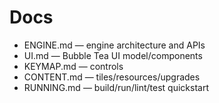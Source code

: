 # Docs

- ENGINE.md — engine architecture and APIs
- UI.md — Bubble Tea UI model/components
- KEYMAP.md — controls
- CONTENT.md — tiles/resources/upgrades
- RUNNING.md — build/run/lint/test quickstart
